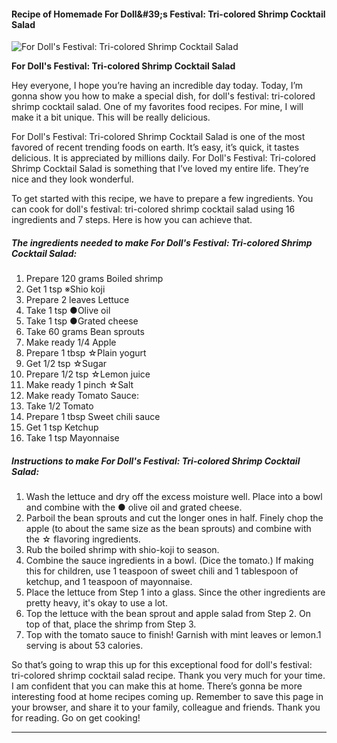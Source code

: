             

#### Recipe of Homemade For Doll&amp;#39;s Festival: Tri-colored Shrimp Cocktail Salad

![For Doll's Festival: Tri-colored Shrimp Cocktail Salad](https://img-global.cpcdn.com/recipes/4632300137480192/751x532cq70/for-dolls-festival-tri-colored-shrimp-cocktail-salad-recipe-main-photo.jpg)

**For Doll's Festival: Tri-colored Shrimp Cocktail Salad**

Hey everyone, I hope you’re having an incredible day today. Today, I’m gonna show you how to make a special dish, for doll's festival: tri-colored shrimp cocktail salad. One of my favorites food recipes. For mine, I will make it a bit unique. This will be really delicious.

For Doll's Festival: Tri-colored Shrimp Cocktail Salad is one of the most favored of recent trending foods on earth. It’s easy, it’s quick, it tastes delicious. It is appreciated by millions daily. For Doll's Festival: Tri-colored Shrimp Cocktail Salad is something that I’ve loved my entire life. They’re nice and they look wonderful.

To get started with this recipe, we have to prepare a few ingredients. You can cook for doll's festival: tri-colored shrimp cocktail salad using 16 ingredients and 7 steps. Here is how you can achieve that.

##### The ingredients needed to make For Doll's Festival: Tri-colored Shrimp Cocktail Salad:

1.  Prepare 120 grams Boiled shrimp
2.  Get 1 tsp ※Shio koji
3.  Prepare 2 leaves Lettuce
4.  Take 1 tsp ●Olive oil
5.  Take 1 tsp ●Grated cheese
6.  Take 60 grams Bean sprouts
7.  Make ready 1/4 Apple
8.  Prepare 1 tbsp ☆Plain yogurt
9.  Get 1/2 tsp ☆Sugar
10.  Prepare 1/2 tsp ☆Lemon juice
11.  Make ready 1 pinch ☆Salt
12.  Make ready Tomato Sauce:
13.  Take 1/2 Tomato
14.  Prepare 1 tbsp Sweet chili sauce
15.  Get 1 tsp Ketchup
16.  Take 1 tsp Mayonnaise

##### Instructions to make For Doll's Festival: Tri-colored Shrimp Cocktail Salad:

1.  Wash the lettuce and dry off the excess moisture well. Place into a bowl and combine with the ● olive oil and grated cheese.
2.  Parboil the bean sprouts and cut the longer ones in half. Finely chop the apple (to about the same size as the bean sprouts) and combine with the ☆ flavoring ingredients.
3.  Rub the boiled shrimp with shio-koji to season.
4.  Combine the sauce ingredients in a bowl. (Dice the tomato.) If making this for children, use 1 teaspoon of sweet chili and 1 tablespoon of ketchup, and 1 teaspoon of mayonnaise.
5.  Place the lettuce from Step 1 into a glass. Since the other ingredients are pretty heavy, it's okay to use a lot.
6.  Top the lettuce with the bean sprout and apple salad from Step 2. On top of that, place the shrimp from Step 3.
7.  Top with the tomato sauce to finish! Garnish with mint leaves or lemon.1 serving is about 53 calories.

So that’s going to wrap this up for this exceptional food for doll's festival: tri-colored shrimp cocktail salad recipe. Thank you very much for your time. I am confident that you can make this at home. There’s gonna be more interesting food at home recipes coming up. Remember to save this page in your browser, and share it to your family, colleague and friends. Thank you for reading. Go on get cooking!

* * *